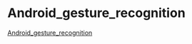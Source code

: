 # Android_gesture_recognition
[Android_gesture_recognition](https://aiwithcloud.com/2022/09/14/android_gesture_recognition/)